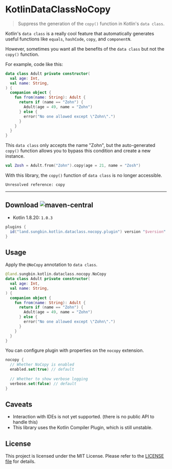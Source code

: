 # KotlinDataClassNoCopy

> Suppress the generation of the `copy()` function in Kotlin's `data class`.

Kotlin's `data class` is a really cool feature that automatically generates useful functions like `equals`, `hashCode`, `copy`, and `componentN`.

However, sometimes you want all the benefits of the `data class` but not the `copy()` function.

For example, code like this:

```kotlin
data class Adult private constructor(
  val age: Int,
  val name: String,
) {
  companion object {
    fun from(name: String): Adult {
      return if (name == "Zohn") { 
        Adult(age = 49, name = "Zohn")
      } else { 
        error("No one allowed except \"Zohn\".")
      }
    }
  }
}
```

This `data class` only accepts the name "Zohn", but the auto-generated `copy()` function allows you to bypass this condition and create a new instance.

```kotlin
val Zosh = Adult.from("Zohn").copy(age = 21, name = "Zosh")
```

With this library, the `copy()` function of `data class` is no longer accessible.

```
Unresolved reference: copy
```

---

## Download ![maven-central](https://img.shields.io/maven-central/v/land.sungbin.kotlin.dataclass.nocopy/kotlin-dataclass-nocopy-gradle)

- Kotlin 1.8.20: `1.0.3`

```gradle
plugins {
  id("land.sungbin.kotlin.dataclass.nocopy.plugin") version "$version"
}
```

## Usage

Apply the `@NoCopy` annotation to `data class`.

```kotlin
@land.sungbin.kotlin.dataclass.nocopy.NoCopy
data class Adult private constructor(
  val age: Int,
  val name: String,
) {
  companion object {
    fun from(name: String): Adult {
      return if (name == "Zohn") { 
        Adult(age = 49, name = "Zohn")
      } else { 
        error("No one allowed except \"Zohn\".")
      }
    }
  }
}
```

You can configure plugin with properties on the `nocopy` extension.

```kotlin
nocopy {
  // Whether NoCopy is enabled
  enabled.set(true) // default
  
  // Whether to show verbose logging
  verbose.set(false) // default
}
```

## Caveats

- Interaction with IDEs is not yet supported. (there is no public API to handle this)
- This library uses the Kotlin Compiler Plugin, which is still unstable.

## License

This project is licensed under the MIT License. Please refer to the [LICENSE file](LICENSE) for details.
